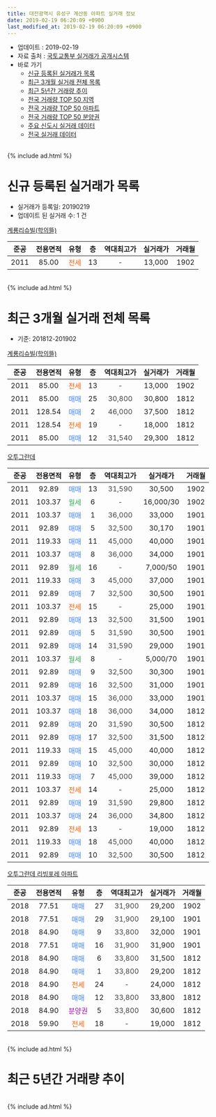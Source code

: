```yaml
---
title: 대전광역시 유성구 계산동 아파트 실거래 정보
date: 2019-02-19 06:20:09 +0900
last_modified_at: 2019-02-19 06:20:09 +0900
---
```


* 업데이트 : 2019-02-19
* 자료 출처 : [국토교통부 실거래가 공개시스템](http://rt.molit.go.kr)
* 바로 가기
    * [신규 등록된 실거래가 목록](#신규-등록된-실거래가-목록)
    * [최근 3개월 실거래 전체 목록](#최근-3개월-실거래-전체-목록)
    * [최근 5년간 거래량 추이](#최근-5년간-거래량-추이)
    * [전국 거래량 TOP 50 지역](https://inasie.github.io/apt-trade-info/최근-3개월-전국에서-가장-거래가-많이-발생한-지역)
    * [전국 거래량 TOP 50 아파트](https://inasie.github.io/apt-trade-info/최근-3개월-전국에서-가장-거래가-많이-발생한-아파트)
    * [전국 거래량 TOP 50 분양권](https://inasie.github.io/apt-trade-info/최근-3개월-전국에서-가장-거래가-많이-발생한-분양권)
    * [주요 신도시 실거래 데이터](https://inasie.github.io/apt-trade-info/주요-신도시)
    * [전국 실거래 데이터](https://inasie.github.io/apt-trade-info/전국)
<br>
{% include ad.html %}
<br>

# 신규 등록된 실거래가 목록
* 실거래가 등록일: 20190219
* 업데이트 된 실거래 수: 1 건


[계룡리슈빌(학의뜰)](https://search.naver.com/search.naver?query=%EB%8C%80%EC%A0%84%EA%B4%91%EC%97%AD%EC%8B%9C+%EC%9C%A0%EC%84%B1%EA%B5%AC+%EA%B3%84%EC%82%B0%EB%8F%99+%EA%B3%84%EB%A3%A1%EB%A6%AC%EC%8A%88%EB%B9%8C%28%ED%95%99%EC%9D%98%EB%9C%B0%29)

|준공|전용면적|유형|층|역대최고가|실거래가|거래월|
|:---:|:---:|:---:|:---:|:---:|:---:|:---:|
|2011|85.00|<span style="color:#ff5a00">전세</span>|13|<span style="color:#444444">-</span>|13,000|1902|


<br>
{% include ad.html %}
<br>

# 최근 3개월 실거래 전체 목록
* 기준: 201812-201902


[계룡리슈빌(학의뜰)](https://search.naver.com/search.naver?query=%EB%8C%80%EC%A0%84%EA%B4%91%EC%97%AD%EC%8B%9C+%EC%9C%A0%EC%84%B1%EA%B5%AC+%EA%B3%84%EC%82%B0%EB%8F%99+%EA%B3%84%EB%A3%A1%EB%A6%AC%EC%8A%88%EB%B9%8C%28%ED%95%99%EC%9D%98%EB%9C%B0%29)

|준공|전용면적|유형|층|역대최고가|실거래가|거래월|
|:---:|:---:|:---:|:---:|:---:|:---:|:---:|
|2011|85.00|<span style="color:#ff5a00">전세</span>|13|<span style="color:#444444">-</span>|13,000|1902|
|2011|85.00|<span style="color:#4285f3">매매</span>|25|<span style="color:#444444">30,800</span>|30,800|1812|
|2011|128.54|<span style="color:#4285f3">매매</span>|2|<span style="color:#444444">46,000</span>|37,500|1812|
|2011|128.54|<span style="color:#ff5a00">전세</span>|19|<span style="color:#444444">-</span>|18,000|1812|
|2011|85.00|<span style="color:#4285f3">매매</span>|12|<span style="color:#444444">31,540</span>|29,300|1812|

[오투그란데](https://search.naver.com/search.naver?query=%EB%8C%80%EC%A0%84%EA%B4%91%EC%97%AD%EC%8B%9C+%EC%9C%A0%EC%84%B1%EA%B5%AC+%EA%B3%84%EC%82%B0%EB%8F%99+%EC%98%A4%ED%88%AC%EA%B7%B8%EB%9E%80%EB%8D%B0)

|준공|전용면적|유형|층|역대최고가|실거래가|거래월|
|:---:|:---:|:---:|:---:|:---:|:---:|:---:|
|2011|92.89|<span style="color:#4285f3">매매</span>|13|<span style="color:#444444">31,590</span>|30,500|1902|
|2011|103.37|<span style="color:#34a853">월세</span>|6|<span style="color:#444444">-</span>|16,000/30|1902|
|2011|103.37|<span style="color:#4285f3">매매</span>|1|<span style="color:#444444">36,000</span>|33,000|1901|
|2011|92.89|<span style="color:#4285f3">매매</span>|5|<span style="color:#444444">32,500</span>|30,170|1901|
|2011|119.33|<span style="color:#4285f3">매매</span>|11|<span style="color:#444444">45,000</span>|40,000|1901|
|2011|103.37|<span style="color:#4285f3">매매</span>|8|<span style="color:#444444">36,000</span>|34,000|1901|
|2011|92.89|<span style="color:#34a853">월세</span>|16|<span style="color:#444444">-</span>|7,000/50|1901|
|2011|119.33|<span style="color:#4285f3">매매</span>|3|<span style="color:#444444">45,000</span>|37,000|1901|
|2011|92.89|<span style="color:#4285f3">매매</span>|7|<span style="color:#444444">32,500</span>|30,500|1901|
|2011|103.37|<span style="color:#ff5a00">전세</span>|15|<span style="color:#444444">-</span>|25,000|1901|
|2011|92.89|<span style="color:#4285f3">매매</span>|13|<span style="color:#444444">32,500</span>|31,500|1901|
|2011|92.89|<span style="color:#4285f3">매매</span>|5|<span style="color:#444444">31,590</span>|30,500|1901|
|2011|92.89|<span style="color:#4285f3">매매</span>|14|<span style="color:#444444">31,590</span>|29,000|1901|
|2011|103.37|<span style="color:#34a853">월세</span>|8|<span style="color:#444444">-</span>|5,000/70|1901|
|2011|92.89|<span style="color:#4285f3">매매</span>|9|<span style="color:#444444">32,500</span>|30,300|1901|
|2011|92.89|<span style="color:#4285f3">매매</span>|16|<span style="color:#444444">32,500</span>|31,000|1901|
|2011|103.37|<span style="color:#4285f3">매매</span>|15|<span style="color:#444444">36,000</span>|33,000|1901|
|2011|103.37|<span style="color:#4285f3">매매</span>|18|<span style="color:#444444">36,000</span>|34,000|1812|
|2011|92.89|<span style="color:#4285f3">매매</span>|20|<span style="color:#444444">31,590</span>|30,500|1812|
|2011|92.89|<span style="color:#4285f3">매매</span>|17|<span style="color:#444444">32,500</span>|31,500|1812|
|2011|119.33|<span style="color:#4285f3">매매</span>|15|<span style="color:#444444">45,000</span>|40,000|1812|
|2011|92.89|<span style="color:#4285f3">매매</span>|10|<span style="color:#444444">32,500</span>|30,000|1812|
|2011|119.33|<span style="color:#4285f3">매매</span>|7|<span style="color:#444444">45,000</span>|39,000|1812|
|2011|103.37|<span style="color:#ff5a00">전세</span>|14|<span style="color:#444444">-</span>|25,000|1812|
|2011|92.89|<span style="color:#4285f3">매매</span>|19|<span style="color:#444444">31,590</span>|29,800|1812|
|2011|103.37|<span style="color:#4285f3">매매</span>|24|<span style="color:#444444">36,000</span>|34,800|1812|
|2011|92.89|<span style="color:#ff5a00">전세</span>|13|<span style="color:#444444">-</span>|19,000|1812|
|2011|119.33|<span style="color:#4285f3">매매</span>|18|<span style="color:#444444">45,000</span>|40,000|1812|
|2011|92.89|<span style="color:#4285f3">매매</span>|10|<span style="color:#444444">32,500</span>|30,500|1812|

[오투그란데 리빙포레 아파트](https://search.naver.com/search.naver?query=%EB%8C%80%EC%A0%84%EA%B4%91%EC%97%AD%EC%8B%9C+%EC%9C%A0%EC%84%B1%EA%B5%AC+%EA%B3%84%EC%82%B0%EB%8F%99+%EC%98%A4%ED%88%AC%EA%B7%B8%EB%9E%80%EB%8D%B0+%EB%A6%AC%EB%B9%99%ED%8F%AC%EB%A0%88+%EC%95%84%ED%8C%8C%ED%8A%B8)

|준공|전용면적|유형|층|역대최고가|실거래가|거래월|
|:---:|:---:|:---:|:---:|:---:|:---:|:---:|
|2018|77.51|<span style="color:#4285f3">매매</span>|27|<span style="color:#444444">31,900</span>|29,200|1902|
|2018|77.51|<span style="color:#4285f3">매매</span>|29|<span style="color:#444444">31,900</span>|29,100|1901|
|2018|84.90|<span style="color:#4285f3">매매</span>|9|<span style="color:#444444">33,800</span>|32,000|1901|
|2018|77.51|<span style="color:#4285f3">매매</span>|16|<span style="color:#444444">31,900</span>|31,900|1901|
|2018|84.90|<span style="color:#4285f3">매매</span>|6|<span style="color:#444444">33,800</span>|31,500|1812|
|2018|84.90|<span style="color:#4285f3">매매</span>|1|<span style="color:#444444">33,800</span>|29,200|1812|
|2018|84.90|<span style="color:#ff5a00">전세</span>|24|<span style="color:#444444">-</span>|24,000|1812|
|2018|84.90|<span style="color:#4285f3">매매</span>|12|<span style="color:#444444">33,800</span>|33,800|1812|
|2018|84.90|<span style="color:#9C11A5">분양권</span>|5|<span style="color:#444444">33,800</span>|30,600|1812|
|2018|59.90|<span style="color:#ff5a00">전세</span>|18|<span style="color:#444444">-</span>|19,000|1812|


<br>
{% include ad.html %}
<br>

# 최근 5년간 거래량 추이


<div style="width:100%;">
    <canvas id="deal_progress" height="200"></canvas>
</div>

<script>
new Chart(document.getElementById("deal_progress"), {
    type: 'line',
    data: {
        labels: ['201402','201403','201404','201405','201406','201407','201408','201409','201410','201411','201412','201501','201502','201503','201504','201505','201506','201507','201508','201509','201510','201511','201512','201601','201602','201603','201604','201605','201606','201607','201608','201609','201610','201611','201612','201701','201702','201703','201704','201705','201706','201707','201708','201709','201710','201711','201712','201801','201802','201803','201804','201805','201806','201807','201808','201809','201810','201811','201812','201901','201902'],
        datasets: [{
            label: '매매',
            pointRadius: 1,
            data: [33, 18, 19, 20, 28, 28, 32, 24, 33, 25, 27, 20, 12, 18, 9, 8, 13, 14, 10, 5, 11, 13, 12, 6, 7, 10, 18, 9, 9, 10, 10, 10, 17, 12, 12, 8, 4, 11, 3, 4, 5, 6, 14, 10, 9, 8, 8, 15, 16, 33, 22, 37, 21, 36, 50, 58, 42, 43, 17, 15, 2],
            borderColor: "rgba(255, 201, 14, 1)",
            backgroundColor: "rgba(255, 201, 14, 0.5)",
            fill: false,
            lineTension: 0
        },{
            label: '전월세',
            pointRadius: 1,
            data: [29, 23, 14, 9, 16, 13, 18, 14, 3, 17, 8, 12, 13, 12, 9, 7, 19, 14, 13, 10, 15, 17, 14, 14, 9, 8, 18, 10, 9, 10, 11, 11, 15, 7, 13, 11, 10, 9, 5, 10, 8, 4, 9, 11, 9, 7, 15, 9, 8, 18, 9, 14, 30, 34, 36, 26, 24, 11, 5, 3, 2],
            borderColor: "rgba(0, 141, 185, 1)",
            backgroundColor: "rgba(0, 141, 185, 0.5)",
            fill: false,
            lineTension: 0
        }
        ]
    },
    options: {
        responsive: true,
        title: {
            display: false
        },
        tooltips: {
            mode: 'index',
            intersect: false
        },
        hover: {
            mode: 'nearest',
            intersect: true
        },
        scales: {
            xAxes: [{
                display: true,
                scaleLabel: {
                    display: true,
                    labelString: '년/월'
                }
            }],
            yAxes: [{
                display: true,
                ticks: {
                    suggestedMin: 0,
                },
                scaleLabel: {
                    display: true,
                    labelString: '실거래 수'
                }
            }]
        }
    }
});

</script>


<br>
{% include ad.html %}
<br>

